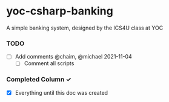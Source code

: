 ﻿# yoc-csharp-banking
A simple banking system, designed by the ICS4U class at YOC

### TODO
- [ ] Add comments @chaim, @michael 2021-11-04
	- [ ] Comment all scripts

### Completed Column ✓
- [x] Everything until this doc was created